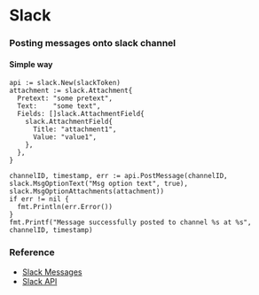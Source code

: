# Slack

### Posting messages onto slack channel

#### Simple way

```golang
api := slack.New(slackToken)
attachment := slack.Attachment{
  Pretext: "some pretext",
  Text:    "some text",
  Fields: []slack.AttachmentField{
    slack.AttachmentField{
      Title: "attachment1",
      Value: "value1",
    },
  },
}

channelID, timestamp, err := api.PostMessage(channelID, slack.MsgOptionText("Msg option text", true), slack.MsgOptionAttachments(attachment))
if err != nil {
  fmt.Println(err.Error())
}
fmt.Printf("Message successfully posted to channel %s at %s", channelID, timestamp)
```


### Reference
- [Slack Messages](https://github.com/nlopes/slack/blob/master/examples/messages/messages.go)
- [Slack API](https://api.slack.com/methods/chat.postMessage)
